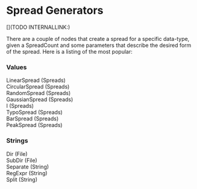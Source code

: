 # Spread Generators
[](TODO INTERNALLINK:)  

There are a couple of nodes that create a spread for a specific data-type, given a SpreadCount and some parameters that describe the desired form of the spread. Here is a listing of the most popular:  




### Values
<span class="node">LinearSpread (Spreads)</span>  
<span class="node">CircularSpread (Spreads)</span>  
<span class="node">RandomSpread (Spreads)</span>  
<span class="node">GaussianSpread (Spreads)</span>  
<span class="node">I (Spreads)</span>  
<span class="node">TypoSpread (Spreads)</span>  
<span class="node">BarSpread (Spreads)</span>  
<span class="node">PeakSpread (Spreads)</span>  

### Strings
<span class="node">Dir (File)</span>  
<span class="node">SubDir (File)</span>  
<span class="node">Separate (String)</span>  
<span class="node">RegExpr (String)</span>  
<span class="node">Split (String)</span>  